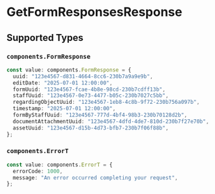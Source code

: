 # GetFormResponsesResponse


## Supported Types

### `components.FormResponse`

```typescript
const value: components.FormResponse = {
  uuid: "123e4567-d831-4664-8cc6-230b7a9a9e9b",
  editDate: "2025-07-01 12:00:00",
  formUuid: "123e4567-fcae-4b8e-98cd-230b7cdff13b",
  staffUuid: "123e4567-0e73-4477-b05c-230b7027c5bb",
  regardingObjectUuid: "123e4567-1eb8-4c8b-9f72-230b756a097b",
  timestamp: "2025-07-01 12:00:00",
  formByStaffUuid: "123e4567-777d-4bf4-98b3-230b70128d2b",
  documentAttachmentUuid: "123e4567-4dfd-4de7-810d-230b7f27e70b",
  assetUuid: "123e4567-d15b-4d73-bfb7-230b7f06f88b",
};
```

### `components.ErrorT`

```typescript
const value: components.ErrorT = {
  errorCode: 1000,
  message: "An error occurred completing your request",
};
```

